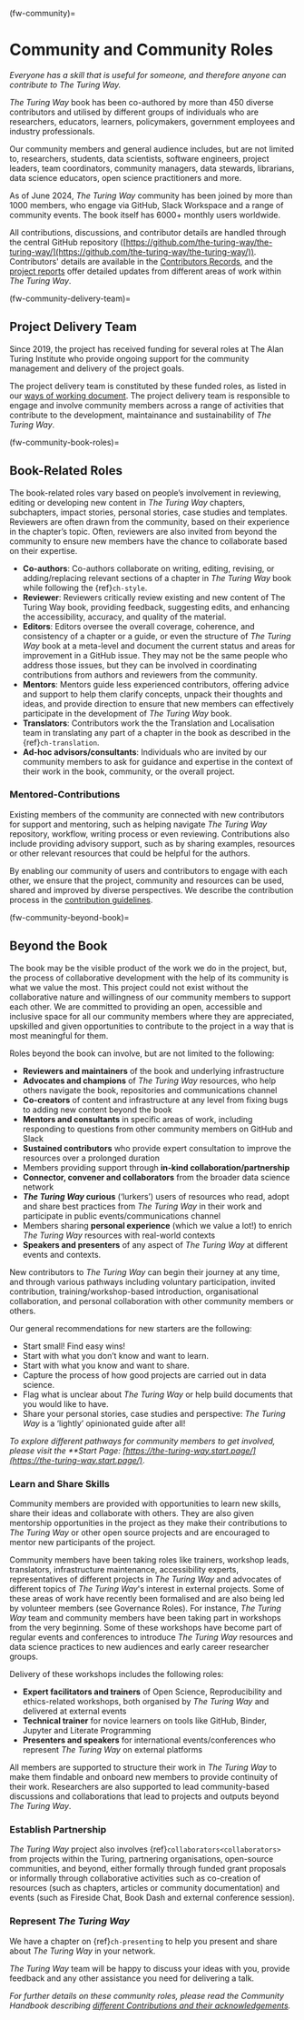 (fw-community)=
# Community and Community Roles

_Everyone has a skill that is useful for someone, and therefore anyone can contribute to The Turing Way._

_The Turing Way_ book has been co-authored by more than 450 diverse contributors and utilised by different groups of individuals who are researchers, educators, learners, policymakers, government employees and industry professionals.

Our community members and general audience includes, but are not limited to, researchers, students, data scientists, software engineers, project leaders, team coordinators, community managers, data stewards, librarians, data science educators, open science practitioners and more.

As of June 2024, _The Turing Way_ community has been joined by more than 1000 members, who engage via GitHub, Slack Workspace and a range of community events.
The book itself has 6000+ monthly users worldwide.

All contributions, discussions, and contributor details are handled through the central GitHub repository ([https://github.com/the-turing-way/the-turing-way/](https://github.com/the-turing-way/the-turing-way/)). 
Contributors' details are available in the [Contributors Records](https://the-turing-way.netlify.app/afterword/contributors-record.html%C2%A0), and the [project reports](https://github.com/the-turing-way/the-turing-way/tree/main/project_management/quarterly_reports) offer detailed updates from different areas of work within _The Turing Way_.

(fw-community-delivery-team)=
## Project Delivery Team

Since 2019, the project has received funding for several roles at The Alan Turing Institute
who provide ongoing support for the community management and delivery of the project goals.

The project delivery team is constituted by these funded roles, as listed in our [ways of working document](https://github.com/the-turing-way/the-turing-way/blob/main/ways_of_working.md).
The project delivery team is responsible to engage and involve community members across a range of activities that contribute to the development, 
maintainance and sustainability of _The Turing Way_.

(fw-community-book-roles)=
## Book-Related Roles

The book-related roles vary based on people’s involvement in reviewing, editing or developing new content in _The Turing Way_ chapters, subchapters, impact stories, personal stories, case studies and templates.
Reviewers are often drawn from the community, based on their experience in the chapter’s topic.
Often, reviewers are also invited from beyond the community to ensure new members have the chance to collaborate based on their expertise.

* **Co-authors**: Co-authors collaborate on writing, editing, revising, or adding/replacing relevant sections of a chapter in _The Turing Way_ book while following the {ref}`ch-style`.
* **Reviewer**: Reviewers critically review existing and new content of The Turing Way book, providing feedback, suggesting edits, and enhancing the accessibility, accuracy, and quality of the material.
* **Editors**: Editors oversee the overall coverage, coherence, and consistency of a chapter or a guide, or even the structure of _The Turing Way_ book at a meta-level and document the current status and areas for improvement in a GitHub issue. They may not be the same people who address those issues, but they can be involved in coordinating contributions from authors and reviewers from the community.
* **Mentors**: Mentors guide less experienced contributors, offering advice and support to help them clarify concepts, unpack their thoughts and ideas, and provide direction to ensure that new members can effectively participate in the development of _The Turing Way_ book.
* **Translators**: Contributors work the the Translation and Localisation team in translating any part of a chapter in the book as described in the {ref}`ch-translation`.
* **Ad-hoc advisors/consultants**: Individuals who are invited by our community members to ask for guidance and expertise in the context of their work in the book, community, or the overall project.

### Mentored-Contributions

Existing members of the community are connected with new contributors for support and mentoring, such as helping navigate _The Turing Way_ repository, workflow, writing process or even reviewing. 
Contributions also include providing advisory support, such as by sharing examples, resources or other relevant resources that could be helpful for the authors.

By enabling our community of users and contributors to engage with each other, we ensure that the project, community and resources can be used, shared and improved by diverse perspectives.
We describe the contribution process in the [contribution guidelines](https://github.com/the-turing-way/the-turing-way/blob/main/CONTRIBUTING.md).

(fw-community-beyond-book)=
## Beyond the Book

The book may be the visible product of the work we do in the project, but, the process of collaborative development with the help of its community is what we value the most.
This project could not exist without the collaborative nature and willingness of our community members to support each other.
We are committed to providing an open, accessible and inclusive space for all our community members where they are appreciated, upskilled and given opportunities to contribute to the project in a way that is most meaningful for them.

Roles beyond the book can involve, but are not limited to the following:

* **Reviewers and maintainers** of the book and underlying infrastructure
* **Advocates and champions** of _The Turing Way_ resources, who help others navigate the book, repositories and communications channel
* **Co-creators** of content and infrastructure at any level from fixing bugs to adding new content beyond the book
* **Mentors and consultants** in specific areas of work, including responding to questions from other community members on GitHub and Slack
* **Sustained contributors** who provide expert consultation to improve the resources over a prolonged duration
* Members providing support through **in-kind collaboration/partnership**
* **Connector, convener and collaborators** from the broader data science network
* **_The Turing Way_ curious** (‘lurkers’) users of resources who read, adopt and share best practices from _The Turing Way_ in their work and participate in public events/communications channel
* Members sharing **personal experience** (which we value a lot!) to enrich _The Turing Way_ resources with real-world contexts
* **Speakers and presenters** of any aspect of _The Turing Way_ at different events and contexts.

New contributors to _The Turing Way_ can begin their journey at any time, and through various pathways including voluntary participation, invited contribution, training/workshop-based introduction, organisational collaboration, and personal collaboration with other community members or others.

Our general recommendations for new starters are the following:

* Start small! Find easy wins!
* Start with what you don’t know and want to learn.
* Start with what you know and want to share.
* Capture the process of how good projects are carried out in data science.
* Flag what is unclear about _The Turing Way_ or help build documents that you would like to have.
* Share your personal stories, case studies and perspective: _The Turing Way_ is a ‘lightly’ opinionated guide after all!

_To explore different pathways for community members to get involved, please visit the **Start Page: [https://the-turing-way.start.page/](https://the-turing-way.start.page/)_.

### Learn and Share Skills

Community members are provided with opportunities to learn new skills, share their ideas and collaborate with others. 
They are also given mentorship opportunities in the project as they make their contributions to _The Turing Way_ or other open source projects and are encouraged to mentor new participants of the project. 

Community members have been taking roles like trainers, workshop leads, translators, infrastructure maintenance, accessibility experts, representatives of different projects in _The Turing Way_ and advocates of different topics of _The Turing Way_'s interest in external projects.
Some of these areas of work have recently been formalised and are also being led by volunteer members (see Governance Roles).
For instance, _The Turing Way_ team and community members have been taking part in workshops from the very beginning.
Some of these workshops have become part of regular events and conferences to introduce _The Turing Way_ resources and data science practices to new audiences and early career researcher groups.

Delivery of these workshops includes the following roles:

* **Expert facilitators and trainers** of Open Science, Reproducibility and ethics-related workshops, both organised by _The Turing Way_ and delivered at external events
* **Technical trainer** for novice learners on tools like GitHub, Binder, Jupyter and Literate Programming 
* **Presenters and speakers** for international events/conferences who represent _The Turing Way_ on external platforms

All members are supported to structure their work in _The Turing Way_ to make them findable and onboard new members to provide continuity of their work.
Researchers are also supported to lead community-based discussions and collaborations that lead to projects and outputs beyond _The Turing Way_.

### Establish Partnership

_The Turing Way_ project also involves {ref}`collaborators<collaborators>` from projects within the Turing, partnering organisations, open-source communities, and beyond, either formally through funded grant proposals or informally through collaborative activities such as co-creation of resources (such as chapters, articles or community documentation) and events (such as Fireside Chat, Book Dash and external conference session).

### Represent _The Turing Way_

We have a chapter on {ref}`ch-presenting` to help you present and share about _The Turing Way_ in your network.

_The Turing Way_ team will be happy to discuss your ideas with you, provide feedback and any other assistance you need for delivering a talk.

_For further details on these community roles, please read the Community Handbook describing [different Contributions and their acknowledgements](https://the-turing-way.netlify.app/community-handbook/acknowledgement/acknowledgement-examples.html)._
